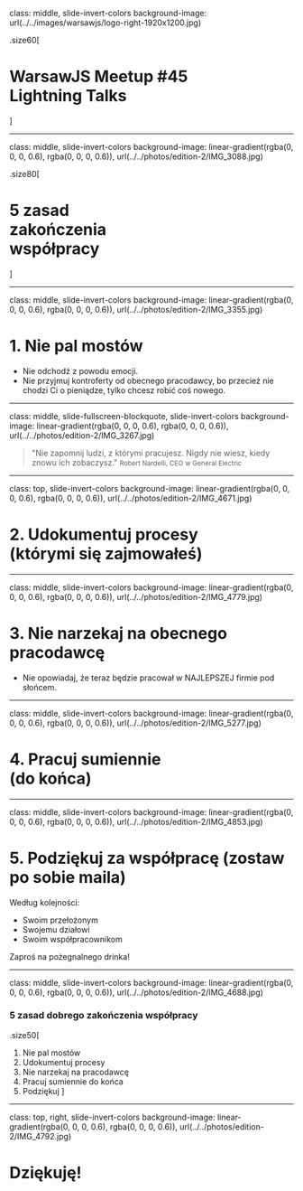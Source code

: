 class: middle, slide-invert-colors
background-image: url(../../images/warsawjs/logo-right-1920x1200.jpg)

.size60[
# WarsawJS Meetup #45<br/><span class="slim">Lightning Talks</span>
]

---

class: middle, slide-invert-colors
background-image: linear-gradient(rgba(0, 0, 0, 0.6), rgba(0, 0, 0, 0.6)), url(../../photos/edition-2/IMG_3088.jpg)

.size80[
# 5 zasad<span class="slim"><br/>zakończenia<br/>współpracy</span>
]

---

class: middle, slide-invert-colors
background-image: linear-gradient(rgba(0, 0, 0, 0.6), rgba(0, 0, 0, 0.6)), url(../../photos/edition-2/IMG_3355.jpg)

# 1. Nie pal mostów

- Nie odchodź z powodu emocji.
- Nie przyjmuj kontroferty od obecnego pracodawcy, bo przecież nie chodzi Ci o pieniądze, tylko chcesz robić coś nowego.

---

class: middle, slide-fullscreen-blockquote, slide-invert-colors
background-image: linear-gradient(rgba(0, 0, 0, 0.6), rgba(0, 0, 0, 0.6)), url(../../photos/edition-2/IMG_3267.jpg)

> "Nie zapomnij ludzi, z którymi pracujesz. Nigdy nie wiesz, kiedy znowu ich zobaczysz."
> <small>Robert Nardelli, CEO w General Electric</small>

---

class: top, slide-invert-colors
background-image: linear-gradient(rgba(0, 0, 0, 0.6), rgba(0, 0, 0, 0.6)), url(../../photos/edition-2/IMG_4671.jpg)

# 2. Udokumentuj procesy<br/><span class="slim">(którymi się zajmowałeś)</span>

---

class: middle, slide-invert-colors
background-image: linear-gradient(rgba(0, 0, 0, 0.6), rgba(0, 0, 0, 0.6)), url(../../photos/edition-2/IMG_4779.jpg)

# 3. Nie narzekaj na obecnego pracodawcę

- Nie opowiadaj, że teraz będzie pracował w NAJLEPSZEJ firmie pod słońcem.

---

class: middle, slide-invert-colors
background-image: linear-gradient(rgba(0, 0, 0, 0.6), rgba(0, 0, 0, 0.6)), url(../../photos/edition-2/IMG_5277.jpg)

# 4. Pracuj sumiennie<br/><span class="slim">(do końca)</span>

---

class: middle, slide-invert-colors
background-image: linear-gradient(rgba(0, 0, 0, 0.6), rgba(0, 0, 0, 0.6)), url(../../photos/edition-2/IMG_4853.jpg)

# 5. Podziękuj za współpracę <span class="slim">(zostaw po sobie maila)</span>

Według kolejności:

- Swoim przełożonym
- Swojemu działowi
- Swoim współpracownikom

Zaproś na pożegnalnego drinka!

---

class: middle, slide-invert-colors
background-image: linear-gradient(rgba(0, 0, 0, 0.6), rgba(0, 0, 0, 0.6)), url(../../photos/edition-2/IMG_4688.jpg)

### 5 zasad dobrego zakończenia współpracy

.size50[
1. Nie pal mostów
2. Udokumentuj procesy
3. Nie narzekaj na pracodawcę
4. Pracuj sumiennie do końca
5. Podziękuj
]

---

class: top, right, slide-invert-colors
background-image: linear-gradient(rgba(0, 0, 0, 0.6), rgba(0, 0, 0, 0.6)), url(../../photos/edition-2/IMG_4792.jpg)

# Dziękuję!
